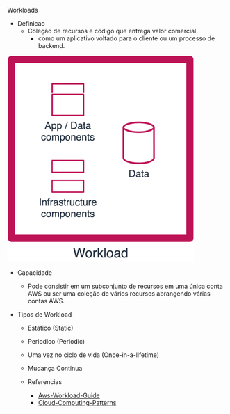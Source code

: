 Workloads

- Definicao
  - Coleção de recursos e código que entrega valor comercial.
    - como um aplicativo voltado para o cliente ou um processo de backend.

![Composicão de um workload](/docs/assets/composition-workload.png)

- Capacidade
  - Pode consistir em um subconjunto de recursos em uma única conta AWS ou ser uma coleção de vários recursos abrangendo várias contas AWS.

- Tipos de Workload
  - Estatico (Static)
  - Periodico (Periodic)
  - Uma vez no ciclo de vida (Once-in-a-lifetime)
  - Mudança Continua
  

  - Referencias
    - [Aws-Workload-Guide](https://docs.aws.amazon.com/wellarchitected/latest/userguide/workloads.html)
    - [Cloud-Computing-Patterns](https://www.cloudcomputingpatterns.org)
